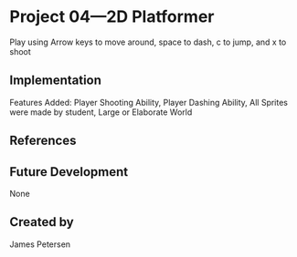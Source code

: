 
# Project 04—2D Platformer
Play using Arrow keys to move around, space to dash, c to jump, and x to shoot

## Implementation
Features Added:
Player Shooting Ability,
Player Dashing Ability,
All Sprites were made by student,
Large or Elaborate World

## References

## Future Development
None
## Created by
James Petersen
